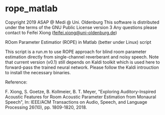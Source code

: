# rope_matlab

Copyright 2019 ASAP @ Medi @ Uni. Oldenburg
This software is distributed under the terms of the GNU Public License version 3
Any questions please contact to Feifei Xiong (feifei.xiong@uni-oldenburg.de)

ROom Parameter Estimatior (ROPE) in Matlab (better under Linux) script

This script is a run.m to use ROPE approach for blind room parameter estimation directly from single-channel reverberant and noisy speech. Note that current version (v0.1) still depends on Kaldi toolkit which is used here to forward-pass the trained neural network. Please follow the Kaldi introuction to install the necessary binaries.

Reference:

F. Xiong, S. Goetze, B. Kollmeier, B. T. Meyer, "Exploring Auditory-Inspired Acoustic Features for Room Acoustic Parameter Estimation from Monaural Speech", In: IEEE/ACM Transactions on Audio, Speech, and Language Processing 26(10), pp. 1809-1820, 2018.
